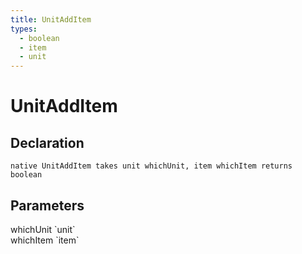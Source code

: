 ```yaml
---
title: UnitAddItem
types:
  - boolean
  - item
  - unit
---
```


# UnitAddItem

## Declaration

```
native UnitAddItem takes unit whichUnit, item whichItem returns boolean
```

## Parameters
<dl>
  <dt>whichUnit `unit`</dt>
  <dd></dd>

  <dt>whichItem `item`</dt>
  <dd></dd>
</dl>